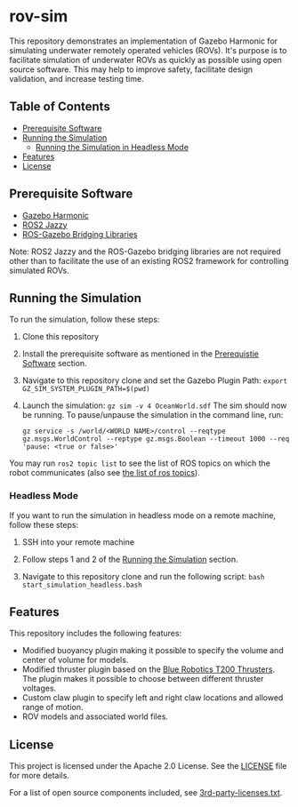 # rov-sim

This repository demonstrates an implementation of Gazebo Harmonic for simulating underwater remotely operated vehicles (ROVs). It's purpose is to facilitate simulation of underwater ROVs as quickly as possible using open source software. This may help to improve safety, facilitate design validation, and increase testing time.

## Table of Contents
- [Prerequisite Software](#prerequisite-software)
- [Running the Simulation](#running-the-simulation)
    - [Running the Simulation in Headless Mode](#headless-mode)
- [Features](#features)
- [License](#license)

## Prerequisite Software
- [Gazebo Harmonic](https://gazebosim.org/docs/harmonic/getstarted/)
- [ROS2 Jazzy](https://docs.ros.org/en/jazzy/Releases/Release-Jazzy-Jalisco.html)
- [ROS-Gazebo Bridging Libraries](https://gazebosim.org/docs/harmonic/ros_installation/) 

Note: ROS2 Jazzy and the ROS-Gazebo bridging libraries are not required other than to facilitate the use of an existing ROS2 framework for controlling simulated ROVs.    

## Running the Simulation
To run the simulation, follow these steps:

1. Clone this repository

2. Install the prerequisite software as mentioned in the [Prerequistie Software](#prerequisite-software) section.

3. Navigate to this repository clone and set the Gazebo Plugin Path:
        ```
        export GZ_SIM_SYSTEM_PLUGIN_PATH=$(pwd)
        ```
4. Launch the simulation:
        ```
        gz sim -v 4 OceanWorld.sdf
        ```
The sim should now be running. To pause/unpause the simulation in the command line, run:
    ```
    gz service -s /world/<WORLD NAME>/control --reqtype gz.msgs.WorldControl --reptype gz.msgs.Boolean --timeout 1000 --req 'pause: <true or false>'
    ```

You may run `ros2 topic list` to see the list of ROS topics on which the robot communicates (also see [the list of ros topics](./initialize_ros_communication.bash)). 

### Headless Mode
If you want to run the simulation in headless mode on a remote machine, follow these steps:

1. SSH into your remote machine

2. Follow steps 1 and 2 of the [Running the Simulation](#running-the-simulation) section.

3. Navigate to this repository clone and run the following script:
        ```
        bash start_simulation_headless.bash
        ```

## Features
This repository includes the following features:
- Modified buoyancy plugin making it possible to specify the volume and center of volume for models. 
- Modified thruster plugin based on the [Blue Robotics T200 Thrusters](https://bluerobotics.com/store/thrusters/t100-t200-thrusters/t200-thruster-r2-rp/). The plugin makes it possible to choose between different thruster voltages.
- Custom claw plugin to specify left and right claw locations and allowed range of motion.
- ROV models and associated world files.

## License
This project is licensed under the Apache 2.0 License. See the [LICENSE](./LICENSE) file for more details.

For a list of open source components included, see [3rd-party-licenses.txt](./third-party-licenses.txt).
